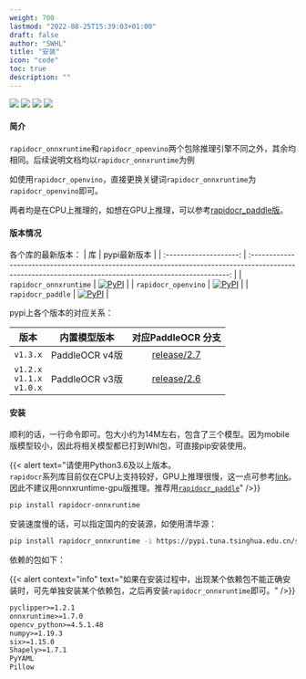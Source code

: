 ```yaml
---
weight: 700
lastmod: "2022-08-25T15:39:03+01:00"
draft: false
author: "SWHL"
title: "安装"
icon: "code"
toc: true
description: ""
---
```


<p>
    <a href=""><img src="https://img.shields.io/badge/Python->=3.6,<3.12-aff.svg"></a>
    <a href=""><img src="https://img.shields.io/badge/OS-Linux%2C%20Win%2C%20Mac-pink.svg"></a>
    <a href="https://pepy.tech/project/rapidocr_onnxruntime"><img src="https://static.pepy.tech/personalized-badge/rapidocr_onnxruntime?period=total&units=abbreviation&left_color=grey&right_color=blue&left_text=Downloads%20Ort"></a>
    <a href="https://pepy.tech/project/rapidocr_openvino"><img src="https://static.pepy.tech/personalized-badge/rapidocr_openvino?period=total&units=abbreviation&left_color=grey&right_color=blue&left_text=Downloads%20Vino"></a>
</p>


#### 简介
`rapidocr_onnxruntime`和`rapidocr_openvino`两个包除推理引擎不同之外，其余均相同。后续说明文档均以`rapidocr_onnxruntime`为例

如使用`rapidocr_openvino`，直接更换关键词`rapidocr_onnxruntime`为`rapidocr_openvino`即可。

两者均是在CPU上推理的，如想在GPU上推理，可以参考[rapidocr_paddle版](../rapidocr_paddle.md)。

#### 版本情况

各个库的最新版本：
|           库           |                                                                       pypi最新版本                                                                       |
| :--------------------: | :------------------------------------------------------------------------------------------------------------------------------------------------------: |
| `rapidocr_onnxruntime` | <a href="https://pypi.org/project/rapidocr-onnxruntime/"><img alt="PyPI" src="https://img.shields.io/pypi/v/rapidocr-onnxruntime?style=flat-square"></a> |
|  `rapidocr_openvino`   |    <a href="https://pypi.org/project/rapidocr-openvino/"><img alt="PyPI" src="https://img.shields.io/pypi/v/rapidocr-openvino?style=flat-square"></a>    |
|   `rapidocr_paddle`    |      <a href="https://pypi.org/project/rapidocr-paddle/"><img alt="PyPI" src="https://img.shields.io/pypi/v/rapidocr-paddle?style=flat-square"></a>      |

pypi上各个版本的对应关系：

|                版本                |  内置模型版本  |                            对应PaddleOCR 分支                             |
| :--------------------------------: | :------------: | :-----------------------------------------------------------------------: |
|              `v1.3.x`              | PaddleOCR v4版 | [release/2.7](https://github.com/PaddlePaddle/PaddleOCR/tree/release/2.7) |
| `v1.2.x`<br/>`v1.1.x`<br/>`v1.0.x` | PaddleOCR v3版 | [release/2.6](https://github.com/PaddlePaddle/PaddleOCR/tree/release/2.6) |

#### 安装

顺利的话，一行命令即可。包大小约为14M左右，包含了三个模型。因为mobile版模型较小，因此将相关模型都已打到Whl包，可直接pip安装使用。

{{< alert text="请使用Python3.6及以上版本。<br/> `rapidocr`系列库目前仅在CPU上支持较好，GPU上推理很慢，这一点可参考[link](https://rapidai.github.io/RapidOCRDocs/docs/inference_engine/onnxruntime/onnxruntime-gpu/)。因此不建议用onnxruntime-gpu版推理。推荐用[`rapidocr_paddle`](../rapidocr_paddle.md)" />}}

```bash {linenos=table}
pip install rapidocr-onnxruntime
```

安装速度慢的话，可以指定国内的安装源，如使用清华源：
```bash {linenos=table}
pip install rapidocr_onnxruntime -i https://pypi.tuna.tsinghua.edu.cn/simple/
```

依赖的包如下：

{{< alert context="info" text="如果在安装过程中，出现某个依赖包不能正确安装时，可先单独安装某个依赖包，之后再安装`rapidocr_onnxruntime`即可。" />}}

```txt {linenos=table}
pyclipper>=1.2.1
onnxruntime>=1.7.0
opencv_python>=4.5.1.48
numpy>=1.19.3
six>=1.15.0
Shapely>=1.7.1
PyYAML
Pillow
```

<script src="https://giscus.app/client.js"
        data-repo="RapidAI/RapidOCRDocs"
        data-repo-id="R_kgDOKS1JHQ"
        data-category="Q&A"
        data-category-id="DIC_kwDOKS1JHc4Ce5E0"
        data-mapping="title"
        data-strict="0"
        data-reactions-enabled="1"
        data-emit-metadata="0"
        data-input-position="top"
        data-theme="preferred_color_scheme"
        data-lang="zh-CN"
        data-loading="lazy"
        crossorigin="anonymous"
        async>
</script>